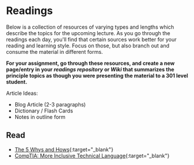 # Readings

Below is a collection of resources of varying types and lengths which describe the topics for the upcoming lecture.  As you go through the readings each day, you'll find that certain sources work better for your reading and learning style. Focus on those, but also branch out and consume the material in different forms.

**For your assignment, go through these resources, and create a new page/entry in your *readings repository* or *Wiki* that summarizes the principle topics as though you were presenting the material to a 301 level student.**

Article Ideas:

* Blog Article (2-3 paragraphs)
* Dictionary / Flash Cards
* Notes in outline form

## Read

* [The 5 Whys and Hows](https://asq.org/quality-resources/five-whys){:target="_blank"}
* [CompTIA: More Inclusive Technical Language](https://www.comptia.org/blog/inclusive-technical-language){:target="_blank"}
